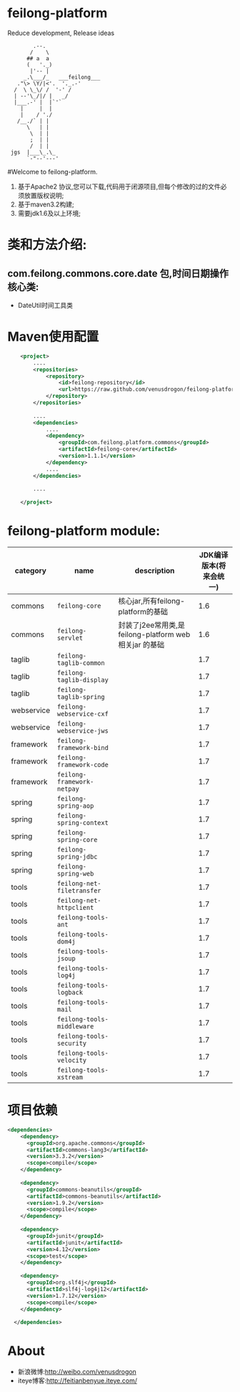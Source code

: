 feilong-platform
================

Reduce development, Release ideas

            .--.
           /    \
          ## a  a
          (   '._)
           |'-- |
         _.\___/_   ___feilong___
       ."\> \Y/|<'.  '._.-'
      /  \ \_\/ /  '-' /
      | --'\_/|/ |   _/
      |___.-' |  |`'`
        |     |  |
        |    / './
       /__./` | |
          \   | |
           \  | |
           ;  | |
           /  | |
     jgs  |___\_.\_
          `-"--'---'


#Welcome to feilong-platform.

1. 基于Apache2 协议,您可以下载,代码用于闭源项目,但每个修改的过的文件必须放置版权说明;
1. 基于maven3.2构建;
1. 需要jdk1.6及以上环境;


# 类和方法介绍: 

## com.feilong.commons.core.date 包,时间日期操作核心类:

* DateUtil时间工具类  


# Maven使用配置

```XML
	<project>
		....
		<repositories>
			<repository>
				<id>feilong-repository</id>
				<url>https://raw.github.com/venusdrogon/feilong-platform/repository</url>
			</repository>
		</repositories>
		
		....
		<dependencies>
			....
			<dependency>
				<groupId>com.feilong.platform.commons</groupId>
				<artifactId>feilong-core</artifactId>
				<version>1.1.1</version>
			</dependency>
			....
		</dependencies>
		
		....
		
	</project>
```

# feilong-platform module:

category |name | description | JDK编译版本(将来会统一)
----|------------ | ---------|------------
commons |`feilong-core` | 核心jar,所有feilong-platform的基础 | 1.6
commons |`feilong-servlet` | 封装了j2ee常用类,是feilong-platform web相关jar 的基础 | 1.6
taglib  |`feilong-taglib-common` |  | 1.7
taglib  |`feilong-taglib-display` |  | 1.7
taglib  |`feilong-taglib-spring` |  | 1.7
webservice|`feilong-webservice-cxf` |  | 1.7
webservice|`feilong-webservice-jws` |  | 1.7
framework|`feilong-framework-bind` |  | 1.7
framework|`feilong-framework-code` |  | 1.7
framework|`feilong-framework-netpay` |  | 1.7
spring|`feilong-spring-aop` |  | 1.7
spring|`feilong-spring-context` |  | 1.7
spring|`feilong-spring-core` |  | 1.7
spring|`feilong-spring-jdbc` |  | 1.7
spring|`feilong-spring-web` |  | 1.7
tools|`feilong-net-filetransfer` |  | 1.7
tools|`feilong-net-httpclient` |  | 1.7
tools|`feilong-tools-ant` |  | 1.7
tools|`feilong-tools-dom4j` |  | 1.7
tools|`feilong-tools-jsoup` |  | 1.7
tools|`feilong-tools-log4j` |  | 1.7
tools|`feilong-tools-logback` |  | 1.7
tools|`feilong-tools-mail` |  | 1.7
tools|`feilong-tools-middleware` |  | 1.7
tools|`feilong-tools-security` |  | 1.7
tools|`feilong-tools-velocity` |  | 1.7
tools|`feilong-tools-xstream` |  | 1.7

# 项目依赖

```XML
<dependencies>
    <dependency>
      <groupId>org.apache.commons</groupId>
      <artifactId>commons-lang3</artifactId>
      <version>3.3.2</version>
      <scope>compile</scope>
    </dependency>
    
    <dependency>
      <groupId>commons-beanutils</groupId>
      <artifactId>commons-beanutils</artifactId>
      <version>1.9.2</version>
      <scope>compile</scope>
    </dependency>
    
    <dependency>
      <groupId>junit</groupId>
      <artifactId>junit</artifactId>
      <version>4.12</version>
      <scope>test</scope>
    </dependency>
    
    <dependency>
      <groupId>org.slf4j</groupId>
      <artifactId>slf4j-log4j12</artifactId>
      <version>1.7.12</version>
      <scope>compile</scope>
    </dependency>
    
  </dependencies>
```

# About

* 新浪微博:http://weibo.com/venusdrogon 
* iteye博客:http://feitianbenyue.iteye.com/

